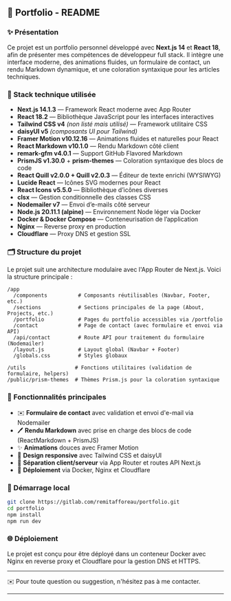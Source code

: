 ## 📄 Portfolio - README

### ✨ Présentation

Ce projet est un portfolio personnel développé avec **Next.js 14** et **React 18**, afin de présenter mes compétences de développeur full stack. Il intègre une interface moderne, des animations fluides, un formulaire de contact, un rendu Markdown dynamique, et une coloration syntaxique pour les articles techniques.

### 🔧 Stack technique utilisée

* **Next.js 14.1.3** — Framework React moderne avec App Router
* **React 18.2** — Bibliothèque JavaScript pour les interfaces interactives
* **Tailwind CSS v4** *(non listé mais utilisé)* — Framework utilitaire CSS
* **daisyUI v5** *(composants UI pour Tailwind)*
* **Framer Motion v10.12.16** — Animations fluides et naturelles pour React
* **React Markdown v10.1.0** — Rendu Markdown côté client
* **remark-gfm v4.0.1** — Support GitHub Flavored Markdown
* **PrismJS v1.30.0** + **prism-themes** — Coloration syntaxique des blocs de code
* **React Quill v2.0.0 + Quill v2.0.3** — Éditeur de texte enrichi (WYSIWYG)
* **Lucide React** — Icônes SVG modernes pour React
* **React Icons v5.5.0** — Bibliothèque d’icônes diverses
* **clsx** — Gestion conditionnelle des classes CSS
* **Nodemailer v7** — Envoi d’e-mails côté serveur
* **Node.js 20.11.1 (alpine)** — Environnement Node léger via Docker
* **Docker & Docker Compose** — Conteneurisation de l’application
* **Nginx** — Reverse proxy en production
* **Cloudflare** — Proxy DNS et gestion SSL

### 🗂️ Structure du projet

Le projet suit une architecture modulaire avec l'App Router de Next.js. Voici la structure principale :

```
/app
  /components          # Composants réutilisables (Navbar, Footer, etc.)
  /sections            # Sections principales de la page (About, Projects, etc.)
  /portfolio           # Pages du portfolio accessibles via /portfolio
  /contact             # Page de contact (avec formulaire et envoi via API)
  /api/contact         # Route API pour traitement du formulaire (Nodemailer)
  /layout.js           # Layout global (Navbar + Footer)
  /globals.css         # Styles globaux

/utils                # Fonctions utilitaires (validation de formulaire, helpers)
/public/prism-themes  # Thèmes Prism.js pour la coloration syntaxique
```

### 🚫 Fonctionnalités principales

* ✉️ **Formulaire de contact** avec validation et envoi d'e-mail via Nodemailer
* 🖊️ **Rendu Markdown** avec prise en charge des blocs de code (ReactMarkdown + PrismJS)
* ✨ **Animations** douces avec Framer Motion
* 📅 **Design responsive** avec Tailwind CSS et daisyUI
* 🚪 **Séparation client/serveur** via App Router et routes API Next.js
* 🚀 **Déploiement** via Docker, Nginx et Cloudflare


### 🚌 Démarrage local

```bash
git clone https://gitlab.com/remitafforeau/portfolio.git
cd portfolio
npm install
npm run dev
```

### 🌐 Déploiement

Le projet est conçu pour être déployé dans un conteneur Docker avec Nginx en reverse proxy et Cloudflare pour la gestion DNS et HTTPS.

---

✉️ Pour toute question ou suggestion, n'hésitez pas à me contacter.

---
